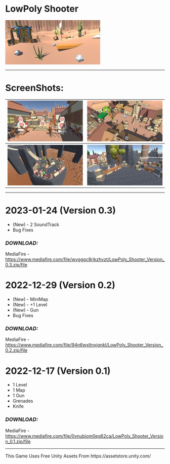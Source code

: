 <h1>LowPoly Shooter</h1>

<img src="image/main.jpg">
<hr>
<h1>ScreenShots:</h1>
<table>
  <tr>
    <th>
     <img src="image/ss1.JPG">
    </th>
    <th>
      <img src="image/ss2.JPG">
    </th>
  </tr>
  <tr>
    <th>
      <img src="image/ss3.JPG">
    </th>
    <th>
      <img src="image/ss4.JPG">
    </th>
  </tr>
</table>
<hr>

# 2023-01-24 (Version 0.3)

-	(New) - 2 SoundTrack
-	Bug Fixes

<h3><i>DOWNLOAD:</i></h3>

MediaFire - https://www.mediafire.com/file/wvgggc8rikzhvzt/LowPoly_Shooter_Version_0.3.zip/file


# 2022-12-29 (Version 0.2)

-	(New) - MiniMap
-	(New) - +1 Level
-	(New) - Gun
-	Bug Fixes

<h3><i>DOWNLOAD:</i></h3>

MediaFire - https://www.mediafire.com/file/94n6wxltnxjgnkl/LowPoly_Shooter_Version_0.2.zip/file


# 2022-12-17 (Version 0.1)

-	1 Level
-	1 Map
-	1 Gun
-	Grenades
-	Knife

<h3><i>DOWNLOAD:</i></h3>

MediaFire - https://www.mediafire.com/file/0vnubiom0eg62ca/LowPoly_Shooter_Version_0.1.zip/file

<hr>
This Game Uses Free Unity Assets From https://assetstore.unity.com/
